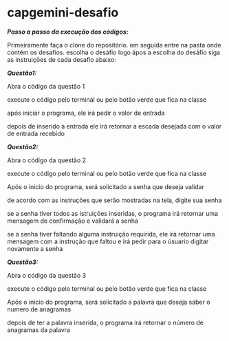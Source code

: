 # capgemini-desafio

**_Passo a passo da execução dos códigos:_**

Primeiramente faça o clone do repositório.
em seguida entre na pasta onde contém os desafios.
escolha o desáfio
logo ápos a escolha do desáfio siga as instruições de cada desafio abaixo:

**_Questão1:_**
<p>Abra o código da questão 1<p>
<p>execute o código pelo terminal ou pelo botão verde que fica na classe<p>
<p> após iniciar o programa, ele irá pedir o valor de entrada <p>
<p> depois de inserido a entrada ele irá retornar a escada desejada com o valor de entrada recebido<p>
  
  
**_Questão2:_**
<p>Abra o código da questão 2<p>
<p>execute o código pelo terminal ou pelo botão verde que fica na classe<p>
<p>Após o inicio do programa, será solicitado a senha que deseja validar<p>
<p>de acordo com as instruções que serão mostradas na tela, digite sua senha<p>
<p>se a senha tiver todos as istruições inseridas, o programa irá retornar uma mensagem de confirmação e validará a senha<p>
<p>se a senha tiver faltando alguma instruição requirida, ele irá retornar uma mensagem com a instrução que faltou e irá pedir para o úsuario digitar novamente a senha<p>
  
  
 **_Questão3:_**
<p>Abra o código da questão 3<p>
<p>execute o código pelo terminal ou pelo botão verde que fica na classe<p>
<p>Após o inicio do programa, será solicitado a palavra que deseja saber o numero de anagramas<p>
<p>depois de ter a palavra inserida, o programa irá retornar o número de anagramas da palavra<p>
  
  
  
  
  

